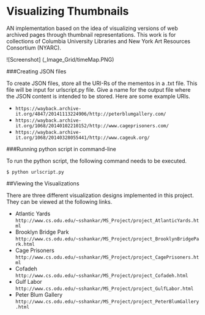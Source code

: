 Visualizing Thumbnails
======================

AN implementation based on the idea of visualizing versions of web archived pages through thumbnail representations. This work is for collections of Columbia University Libraries and New York Art Resources Consortium (NYARC). 

![Screenshot] (_Image_Grid/timeMap.PNG)

###Creating JSON files

To create JSON files, store all the URI-Rs of the mementos in a .txt file. This file will be input for urlscript.py file. Give a name for the output file where the JSON content is intended to be stored. Here are some example URIs.

* `https://wayback.archive-it.org/4847/20141113224906/http://peterblumgallery.com/`
* `https://wayback.archive-it.org/1068/20140102210152/http://www.cageprisoners.com/`
* `https://wayback.archive-it.org/1068/20140328055441/http://www.cageuk.org/`

###Running python script in command-line

To run the python script, the following command needs to be executed.

```
$ python urlscript.py
```

##Viewing the Visualizations

There are three different visualization designs implemented in this project. They can be viewed at the following links.

* Atlantic Yards `http://www.cs.odu.edu/~sshankar/MS_Project/project_AtlanticYards.html`
* Brooklyn Bridge Park `http://www.cs.odu.edu/~sshankar/MS_Project/project_BrooklynBridgePark.html`
* Cage Prisoners `http://www.cs.odu.edu/~sshankar/MS_Project/project_CagePrisoners.html`
* Cofadeh `http://www.cs.odu.edu/~sshankar/MS_Project/project_Cofadeh.html`
* Gulf Labor `http://www.cs.odu.edu/~sshankar/MS_Project/project_GulfLabor.html`
* Peter Blum Gallery `http://www.cs.odu.edu/~sshankar/MS_Project/project_PeterBlumGallery.html`
